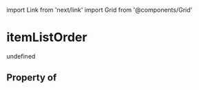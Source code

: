 import Link from 'next/link'
import Grid from '@components/Grid'

# itemListOrder

undefined

## Property of



